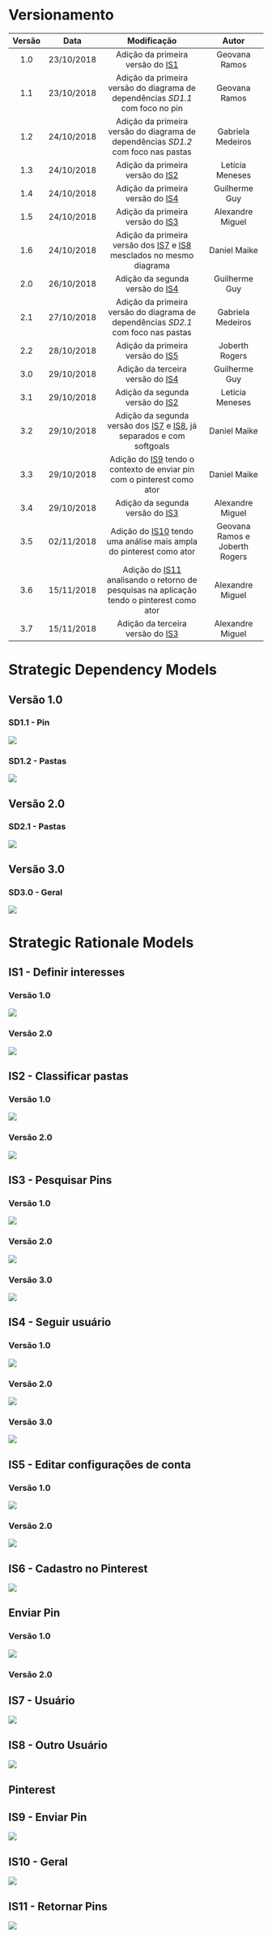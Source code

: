 # Versionamento

|  Versão | Data | Modificação | Autor |
|  :------: | :------: | :------: | :------: |
|  1.0 | 23/10/2018 | Adição da primeira versão do  [IS1](#is1-definir-interesses) | Geovana Ramos |
|  1.1 | 23/10/2018 | Adição da primeira versão do diagrama de dependências *SD1.1* com foco no pin | Geovana Ramos |
|  1.2 | 24/10/2018 | Adição da primeira versão do diagrama de dependências *SD1.2* com foco nas pastas | Gabriela Medeiros |
|  1.3 | 24/10/2018 | Adição da primeira versão do  [IS2](#is2-classificar-pastas) | Letícia Meneses |
|  1.4 | 24/10/2018 | Adição da primeira versão do  [IS4](#is4-seguir-usuario) | Guilherme Guy |
|  1.5 | 24/10/2018 | Adição da primeira versão do  [IS3](#is3-pesquisar-pins) | Alexandre Miguel |
|  1.6 | 24/10/2018 | Adição da primeira versão dos  [IS7](#is7-usuario) e [IS8](#is8-outro-usuario) mesclados no mesmo diagrama | Daniel Maike |
|  2.0 | 26/10/2018 | Adição da segunda versão do  [IS4](#is4-seguir-usuario) | Guilherme Guy |
|  2.1 | 27/10/2018 | Adição da primeira versão do diagrama de dependências *SD2.1* com foco nas pastas | Gabriela Medeiros |
|  2.2 | 28/10/2018 | Adição da primeira versão do [IS5](#is5-editar-configuracoes-de-conta) | Joberth Rogers |
|  3.0 | 29/10/2018 | Adição da terceira versão do  [IS4](#is4-seguir-usuario) | Guilherme Guy |
|  3.1 | 29/10/2018 | Adição da segunda versão do  [IS2](#is2-classificar-pastas) | Letícia Meneses |
|  3.2 | 29/10/2018 | Adição da segunda versão dos  [IS7](#is7-usuario) e [IS8](#is8-outro-usuario), já separados e com softgoals | Daniel Maike |
|  3.3 | 29/10/2018 | Adição do [IS9](#is9-enviar-pin) tendo o contexto de enviar pin com o pinterest como ator | Daniel Maike |
|  3.4 | 29/10/2018 | Adição da segunda versão do [IS3](#is3-pesquisar-pins) | Alexandre Miguel |
|  3.5 | 02/11/2018 | Adição do [IS10](#is10-geral) tendo uma análise mais ampla do pinterest como ator | Geovana Ramos e Joberth Rogers |
|  3.6 | 15/11/2018 | Adição do [IS11](#is11-retornar-pins) analisando o retorno de pesquisas na aplicação tendo o pinterest como ator | Alexandre Miguel |
|  3.7 | 15/11/2018 | Adição da terceira versão do  [IS3](#is3-pesquisar-pins) | Alexandre Miguel |


# Strategic Dependency Models

## Versão 1.0

### SD1.1 - Pin

![](img/dependency1_1.png)

### SD1.2 - Pastas

![](img/dependency1_2.png)

## Versão 2.0

### SD2.1 - Pastas

![](img/dependency2_1.png)

## Versão 3.0

### SD3.0 - Geral

![](img/sd_geral.png)

# Strategic Rationale Models

## IS1 - Definir interesses

### Versão 1.0
![](img/rationale_definir_interesses1.png)

### Versão 2.0
![](img/rationale_definir_interesses2.png)

## IS2 - Classificar pastas

### Versão 1.0
![](img/Rationale-Classificar_Pastas1.png)

### Versão 2.0
![](img/Rationale-Classificar_Pastas2.png)

## IS3 - Pesquisar Pins

### Versão 1.0
![](img/Rationale_Pesquisar_Pins1.png)

### Versão 2.0
![](img/Rationale_Pesquisar_Pins2.png)

### Versão 3.0
![](img/Rationale_Pesquisar_Pins3.png)

## IS4 - Seguir usuário

### Versão 1.0
![](img/rationale_seguir_usuario1.png)

### Versão 2.0
![](img/rationale_seguir_usuario2.png)

### Versão 3.0
![](img/rationale_seguir_usuario3.png)

## IS5 - Editar configurações de conta

### Versão 1.0
![](img/rationale_editar_configuracoes1.png)

### Versão 2.0
![](img/rationale_editar_configuracoes2.png)

## IS6 - Cadastro no Pinterest
![](img/rationale_cadastro.png)

## Enviar Pin

### Versão 1.0
![](img/istar-enviar-pin1.png)

### Versão 2.0

## IS7 - Usuário

![](img/istar-enviar-pin.png)

## IS8 - Outro Usuário

![](img/istar-postar-pin-outro-usuario.png)

## Pinterest

## IS9 - Enviar Pin

![](img/istart-pinterest-enviar-pin.png)

## IS10 - Geral

![](img/rationale_pinterest.png)

## IS11 - Retornar Pins

![](img/Rationale_Retornar_Pins.png)

